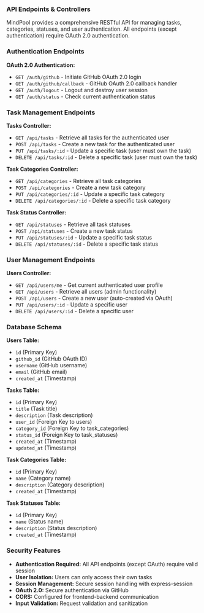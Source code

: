 ### API Endpoints & Controllers

MindPool provides a comprehensive RESTful API for managing tasks, categories, statuses, and user authentication. All endpoints (except authentication) require OAuth 2.0 authentication.

### Authentication Endpoints

**OAuth 2.0 Authentication:**
- `GET /auth/github` - Initiate GitHub OAuth 2.0 login
- `GET /auth/github/callback` - GitHub OAuth 2.0 callback handler
- `GET /auth/logout` - Logout and destroy user session
- `GET /auth/status` - Check current authentication status

### Task Management Endpoints

**Tasks Controller:**
- `GET /api/tasks` - Retrieve all tasks for the authenticated user
- `POST /api/tasks` - Create a new task for the authenticated user
- `PUT /api/tasks/:id` - Update a specific task (user must own the task)
- `DELETE /api/tasks/:id` - Delete a specific task (user must own the task)

**Task Categories Controller:**
- `GET /api/categories` - Retrieve all task categories
- `POST /api/categories` - Create a new task category
- `PUT /api/categories/:id` - Update a specific task category
- `DELETE /api/categories/:id` - Delete a specific task category

**Task Status Controller:**
- `GET /api/statuses` - Retrieve all task statuses
- `POST /api/statuses` - Create a new task status
- `PUT /api/statuses/:id` - Update a specific task status
- `DELETE /api/statuses/:id` - Delete a specific task status

### User Management Endpoints

**Users Controller:**
- `GET /api/users/me` - Get current authenticated user profile
- `GET /api/users` - Retrieve all users (admin functionality)
- `POST /api/users` - Create a new user (auto-created via OAuth)
- `PUT /api/users/:id` - Update a specific user
- `DELETE /api/users/:id` - Delete a specific user

### Database Schema

**Users Table:**
- `id` (Primary Key)
- `github_id` (GitHub OAuth ID)
- `username` (GitHub username)
- `email` (GitHub email)
- `created_at` (Timestamp)

**Tasks Table:**
- `id` (Primary Key)
- `title` (Task title)
- `description` (Task description)
- `user_id` (Foreign Key to users)
- `category_id` (Foreign Key to task_categories)
- `status_id` (Foreign Key to task_statuses)
- `created_at` (Timestamp)
- `updated_at` (Timestamp)

**Task Categories Table:**
- `id` (Primary Key)
- `name` (Category name)
- `description` (Category description)
- `created_at` (Timestamp)

**Task Statuses Table:**
- `id` (Primary Key)
- `name` (Status name)
- `description` (Status description)
- `created_at` (Timestamp)

### Security Features

- **Authentication Required:** All API endpoints (except OAuth) require valid session
- **User Isolation:** Users can only access their own tasks
- **Session Management:** Secure session handling with express-session
- **OAuth 2.0:** Secure authentication via GitHub
- **CORS:** Configured for frontend-backend communication
- **Input Validation:** Request validation and sanitization